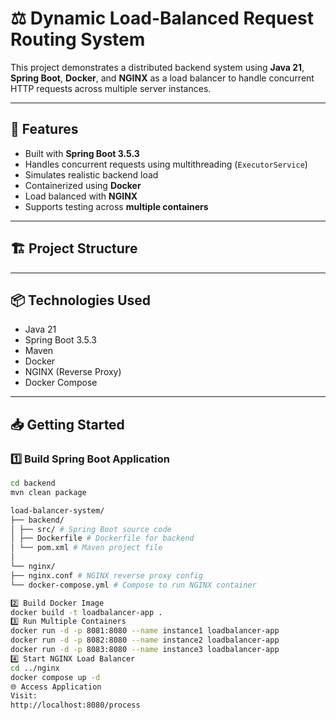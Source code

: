 # ⚖️ Dynamic Load-Balanced Request Routing System

This project demonstrates a distributed backend system using **Java 21**, **Spring Boot**, **Docker**, and **NGINX** as a load balancer to handle concurrent HTTP requests across multiple server instances.

---

## 🚀 Features

- Built with **Spring Boot 3.5.3**
- Handles concurrent requests using multithreading (`ExecutorService`)
- Simulates realistic backend load
- Containerized using **Docker**
- Load balanced with **NGINX**
- Supports testing across **multiple containers**

---

## 🏗️ Project Structure



---

## 📦 Technologies Used

- Java 21
- Spring Boot 3.5.3
- Maven
- Docker
- NGINX (Reverse Proxy)
- Docker Compose

---

## 📥 Getting Started

### 1️⃣ Build Spring Boot Application

```bash
cd backend
mvn clean package

load-balancer-system/
├── backend/
│ ├── src/ # Spring Boot source code
│ ├── Dockerfile # Dockerfile for backend
│ └── pom.xml # Maven project file
│
└── nginx/
├── nginx.conf # NGINX reverse proxy config
└── docker-compose.yml # Compose to run NGINX container

2️⃣ Build Docker Image
docker build -t loadbalancer-app .
3️⃣ Run Multiple Containers
docker run -d -p 8081:8080 --name instance1 loadbalancer-app
docker run -d -p 8082:8080 --name instance2 loadbalancer-app
docker run -d -p 8083:8080 --name instance3 loadbalancer-app
4️⃣ Start NGINX Load Balancer
cd ../nginx
docker compose up -d
🌐 Access Application
Visit:
http://localhost:8080/process
